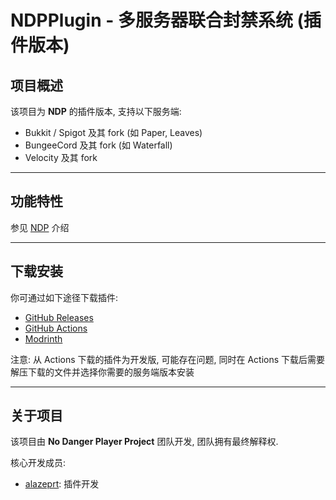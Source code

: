 # NDPPlugin - 多服务器联合封禁系统 (插件版本)

## 项目概述

该项目为 **NDP** 的插件版本, 支持以下服务端:

- Bukkit / Spigot 及其 fork (如 Paper, Leaves)
- BungeeCord 及其 fork (如 Waterfall)
- Velocity 及其 fork

---

## 功能特性

参见 [NDP](https://github.com/No-Danger-Player-Project/) 介绍

---

## 下载安装

你可通过如下途径下载插件:
- [GitHub Releases](https://github.com/No-Danger-Player-Project/NDPPlugin/releases)
- [GitHub Actions](https://github.com/No-Danger-Player-Project/NDPPlugin/actions)
- [Modrinth](https://modrinth.com/plugin/ndp-plugins)

注意: 从 Actions 下载的插件为开发版, 可能存在问题, 同时在 Actions 下载后需要解压下载的文件并选择你需要的服务端版本安装

---

## 关于项目

该项目由 **No Danger Player Project** 团队开发, 团队拥有最终解释权.

核心开发成员:
- [alazeprt](https://github.com/alazeprt): 插件开发
